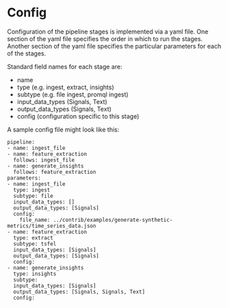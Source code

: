 # Config

Configuration of the pipeline stages is implemented via a yaml file.
One section of the yaml file specifies the order in which to run the stages.
Another section of the yaml file specifies the particular parameters for each of the stages.

Standard field names for each stage are:
- name
- type (e.g. ingest, extract, insights)
- subtype (e.g. file ingest, promql ingest)
- input_data_types (Signals, Text)
- output_data_types (Signals, Text)
- config (configuration specific to this stage)

A sample config file might look like this:

```
pipeline:
- name: ingest_file
- name: feature_extraction
  follows: ingest_file
- name: generate_insights
  follows: feature_extraction
parameters:
- name: ingest_file
  type: ingest
  subtype: file
  input_data_types: []
  output_data_types: [Signals]
  config:
    file_name: ../contrib/examples/generate-synthetic-metrics/time_series_data.json
- name: feature_extraction
  type: extract
  subtype: tsfel
  input_data_types: [Signals]
  output_data_types: [Signals]
  config:
- name: generate_insights
  type: insights
  subtype:
  input_data_types: [Signals]
  output_data_types: [Signals, Signals, Text]
  config:
```

